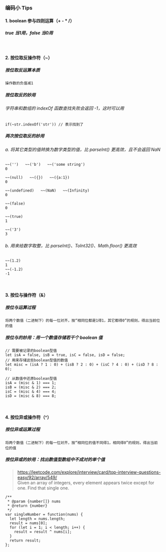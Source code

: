 ### 编码小 Tips

#### 1. boolean 参与四则运算（+ - * /）
##### true 当1用，false 当0用
&nbsp;
#### 2. 按位取反操作符（~）
##### 按位取反运算本质
```
操作数的负值减1
```
##### 按位取反的妙用
###### 字符串和数组的 indexOf 函数查找失败会返回 -1，这时可以用

```
if(~str.indexOf('str')) // 表示找到了
```
##### 两次按位取反的妙用
###### a. 将其它类型的值转换为数字类型的值，比 parseInt() 更高效，且不会返回 NaN
```
~~('')   ~~('b')   ~~('some string') 
0

~~(null)   ~~({})   ~~({a:1}) 
0

~~(undefined)   ~~(NaN)   ~~(Infinity) 
0

~~(false) 
0

~~(true) 
1

~~('3') 
3
```
###### b. 用来给数字取整，比 parseInt()、ToInt32()、Math.floor() 更高效

```
~~(1.2)
1
~~(-1.2)
-1
```

&nbsp;
#### 3. 按位与操作符（&）
##### 按位与运算过程
```
将两个数值（二进制下）的每一位对齐，按“相同位都是1得1，其它都得0”的规则，得出当前位的值
```
##### 按位与的妙用：用一个数值存储若干个 boolean 值
```
// 需要被记录的boolean型值
let isA = false, isB = true, isC = false, isD = false;
// 用来存储这些boolean型值的数值
let misc = (isA ? 1 : 0) + (isB ? 2 : 0) + (isC ? 4 : 0) + (isD ? 8 : 0);

// 从数值中还原boolean型值
isA = (misc & 1) === 1;
isB = (misc & 2) === 2;
isC = (misc & 4) === 4;
isD = (misc & 8) === 8;
```
&nbsp;
#### 4. 按位异或操作符（^）
##### 按位异或运算过程
```
将两个数值（二进制下）的每一位对齐，按“相同位的值不同得1，相同得0”的规则，得出当前位的值
```
##### 按位异或的妙用：找出数值型数组中不成对的单个值
> https://leetcode.com/explore/interview/card/top-interview-questions-easy/92/array/549/   
> Given an array of integers, every element appears twice except for one. Find that single one.

```
/**
 * @param {number[]} nums
 * @return {number}
 */
var singleNumber = function(nums) {
  let length = nums.length;
  result = nums[0];
  for (let i = 1; i < length; i++) {
    result = result ^ nums[i];
  }
  return result;
};
```